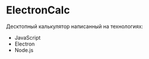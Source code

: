 # ElectronCalc

Десктопный калькулятор написанный на технологиях: 
- JavaScript
- Electron
- Node.js
